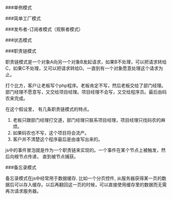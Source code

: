 ###单例模式

###简单工厂模式

###发布者-订阅者模式（观察者模式）

###状态模式

###职责链模式

职责链模式是一个对象A向另一个对象B发起请求，如果B不处理，可以把请求转给C，如果C不处理，又可以把请求转给D。一直到有一个对象愿意处理这个请求为止。

打个比方，客户让老板写个php程序。老板肯定不写，然后老板交给了部门经理。部门经理不愿意写，又交给项目经理。项目经理不会写，又交给程序员。最后由码农来完成。

在这个假设里， 有几条职责链模式的特点。

1. 老板只跟部门经理打交道，部门经理只联系项目经理，项目经理只找码农的麻烦。
2. 如果码农也不写，这个项目将会流产。
3. 客户并不清楚这个程序最后是由谁写出来的。

js中的事件冒泡就是作为一个职责链来实现的。一个事件在某个节点上被触发，然后向根节点传递， 直到被节点捕获。

###备忘录模式

备忘录模式在js中经常用于数据缓存. 比如一个分页控件, 从服务器获得某一页的数据后可以存入缓存。以后再翻回这一页的时候，可以直接使用缓存里的数据而无需再次请求服务器。